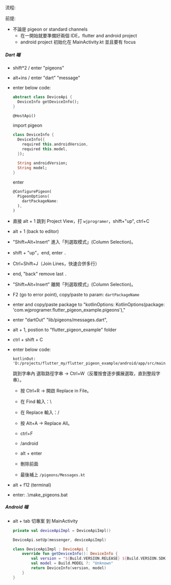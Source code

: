 流程:

前提:

- 不論是 pigeon or standard channels
    - 在一開始就要準備好兩個 IDE，flutter and android project
    - android project 初始化在 MainActivity.kt 並且要有 focus

##### Dart 端

- shift*2 / enter "pigeons"
- alt+ins / enter "dart" "message"
- enter below code:

  ```dart
  abstract class DeviceApi {
    DeviceInfo getDeviceInfo();
  }
  ```

  ```dart
  @HostApi()
  ```

  import pigeon

  ```dart
  class DeviceInfo {
    DeviceInfo({
      required this.androidVersion, 
      required this.model,
    });

    String androidVersion;
    String model;
  }
  ```

  enter

  ```dart
  @ConfigurePigeon(
    PigeonOptions(
      dartPackageName: 
    ),
  )
  ```

- 直接 alt + 1 跳到 Project View，打 `wjprogramer`，shift+"up", ctrl+C
- alt + 1 (back to editor)
- "Shift+Alt+Insert" 進入「列選取模式」(Column Selection)。
- shift + "up"，end, enter `.`
- Ctrl+Shift+J（Join Lines，快速合併多行）
- end, "back" remove last `.`
- "Shift+Alt+Insert" 離開「列選取模式」(Column Selection)。
- F2 (go to error point), copy/paste to param: `dartPackageName`
- enter and copy/paste package to "kotlinOptions: KotlinOptions(package: 'com.wjprogramer.flutter_pigeon_example.pigeons'),"
- enter "dartOut" "lib/pigeons/messages.dart",
- alt + 1, postion to "flutter_pigeon_example" folder
- ctrl + shift + C
- enter below code:

  ```
  kotlinOut: 'D:/projects/flutter_my/flutter_pigeon_example/android/app/src/main/kotlin/com/wjprogramer/flutter_pigeon_example',
  ```

  跳到字串內
  選取路徑字串 → Ctrl+W（反覆按會逐步擴展選取，直到整段字串）。

    - 按 Ctrl+R → 開啟 Replace in File。
    - 在 Find 輸入：\
    - 在 Replace 輸入：/
    - 按 Alt+A → Replace All。

    - ctrl+F
    - /android
    - alt + enter
    - 刪除前面

    - 最後補上 `/pigeons/Messages.kt`

- alt + f12 (terminal)
- enter: .\make_pigeons.bat

##### Android 端

- alt + tab 切專案 到 MainActivity

  ```kotlin
  private val deviceApiImpl = DeviceApiImpl()

  DeviceApi.setUp(messenger, deviceApiImpl)

  class DeviceApiImpl : DeviceApi {
      override fun getDeviceInfo(): DeviceInfo {
          val version = "${Build.VERSION.RELEASE} ${Build.VERSION.SDK_INT}"
          val model = Build.MODEL ?: "Unknown"
          return DeviceInfo(version, model)
      }
  }
  ```




